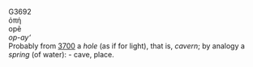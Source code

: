 G3692  
ὀπή  
opē  
*op-ay‘*  
Probably from [3700](g3700) a *hole* (as if for light), that is,
*cavern*; by analogy a *spring* (of water): - cave, place.  
